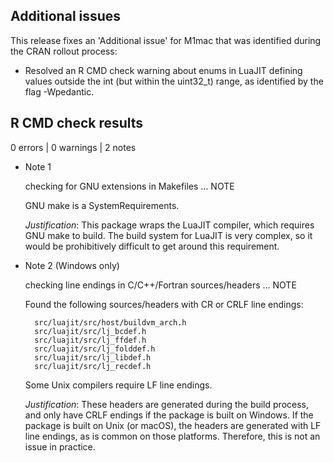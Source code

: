 ## Additional issues

This release fixes an 'Additional issue' for M1mac that was identified during 
the CRAN rollout process:

* Resolved an R CMD check warning about enums in LuaJIT defining values outside 
the int (but within the uint32_t) range, as identified by the flag -Wpedantic.

## R CMD check results

0 errors | 0 warnings | 2 notes

* Note 1

  checking for GNU extensions in Makefiles ... NOTE
  
  GNU make is a SystemRequirements.
  
  *Justification*: This package wraps the LuaJIT compiler, which requires GNU
  make to build. The build system for LuaJIT is very complex, so it would be 
  prohibitively difficult to get around this requirement.

* Note 2 (Windows only)

  checking line endings in C/C++/Fortran sources/headers ... NOTE
  
  Found the following sources/headers with CR or CRLF line endings:
  
  ```
    src/luajit/src/host/buildvm_arch.h
    src/luajit/src/lj_bcdef.h
    src/luajit/src/lj_ffdef.h
    src/luajit/src/lj_folddef.h
    src/luajit/src/lj_libdef.h
    src/luajit/src/lj_recdef.h
  ```
 
  Some Unix compilers require LF line endings.
  
  *Justification*: These headers are generated during the build process, and 
  only have CRLF endings if the package is built on Windows. If the package is 
  built on Unix (or macOS), the headers are generated with LF line endings, as 
  is common on those platforms. Therefore, this is not an issue in practice.
